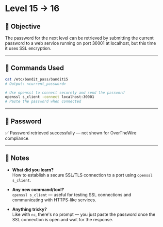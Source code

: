 # Level 15 → 16

## 🌟 Objective

The password for the next level can be retrieved by submitting the current password to a web service running on port 30001 at localhost, but this time it uses SSL encryption.

---

## 🧪 Commands Used

```bash
cat /etc/bandit_pass/bandit15
# Output: <current_password>

# Use openssl to connect securely and send the password
openssl s_client -connect localhost:30001
# Paste the password when connected
```

---

## 🔐 Password

✅ Password retrieved successfully — not shown for OverTheWire compliance.

---

## 🧐 Notes

- **What did you learn?**  
  How to establish a secure SSL/TLS connection to a port using `openssl s_client`.

- **Any new command/tool?**  
  `openssl s_client` — useful for testing SSL connections and communicating with HTTPS-like services.

- **Anything tricky?**  
  Like with `nc`, there's no prompt — you just paste the password once the SSL connection is open and wait for the response.

